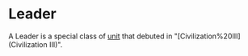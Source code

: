 # Leader

A Leader is a special class of [unit](unit) that debuted in "[Civilization%20III](Civilization III)".